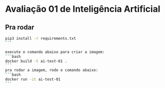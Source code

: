 # Avaliação 01 de Inteligência Artificial

## Pra rodar

````bash
pip3 install -r requirements.txt
```

execute o comando abaixo para criar a imagem:
```bash
docker build -t ai-test-01 .
```
pra rodar a imagem, rode o comando abaixo:
```bash
docker run -it ai-test-01
```
